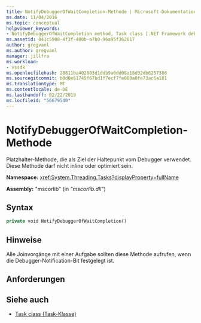 ```yaml
---
title: NotifyDebuggerOfWaitCompletion-Methode | Microsoft-Dokumentation
ms.date: 11/04/2016
ms.topic: conceptual
helpviewer_keywords:
- NotifyDebuggerOfWaitCompletion method, Task class [.NET Framework debug engines]
ms.assetid: 841c5908-4f3f-400b-a7b0-96a95f362817
author: gregvanl
ms.author: gregvanl
manager: jillfra
ms.workload:
- vssdk
ms.openlocfilehash: 28811ba402803d1ddb9a6dd08a18d32db6257386
ms.sourcegitcommit: b0d8e61745f67bd1f7ecf7fe080a0fe73ac6a181
ms.translationtype: MT
ms.contentlocale: de-DE
ms.lasthandoff: 02/22/2019
ms.locfileid: "56679540"
---
```

# <a name="notifydebuggerofwaitcompletion-method"></a>NotifyDebuggerOfWaitCompletion-Methode
Platzhalter-Methode, die als Ziel der Haltepunkt vom Debugger verwendet. Diese Methode darf nicht inline oder optimiert sein.

 **Namespace:** <xref:System.Threading.Tasks?displayProperty=fullName>

 **Assembly:** "mscorlib" (in *"mscorlib.dll"*)

## <a name="syntax"></a>Syntax

```vb
private void NotifyDebuggerOfWaitCompletion()
```

## <a name="remarks"></a>Hinweise
 Alle Joinvorgänge mit einer Aufgabe sollten diese Methode aufrufen, wenn die Debugger-Notification-Bit festgelegt ist.

## <a name="requirements"></a>Anforderungen

## <a name="see-also"></a>Siehe auch
- [Task class (Task-Klasse)](../../extensibility/debugger/task-class-internal-members.md)